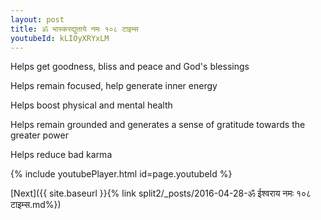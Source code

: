 ```yaml
---
layout: post
title: ॐ भास्करद्युताये नमः १०८ टाइम्स
youtubeId: kLIOyXRYxLM
---
```

 
 
Helps get goodness, bliss and peace and God's blessings
 
Helps remain focused, help generate inner energy 
 
Helps boost physical and mental health 
 
Helps remain grounded and generates a sense of gratitude towards the greater power 
 
Helps reduce bad karma
 
 
 
 


{% include youtubePlayer.html id=page.youtubeId %}
 
[Next]({{ site.baseurl }}{% link  split2/_posts/2016-04-28-ॐ ईश्वराय नमः १०८ टाइम्स.md%})
 
